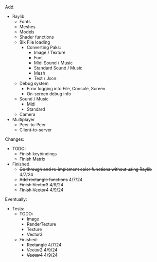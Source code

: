 Add:
- Raylib
	- Fonts
	- Meshes
	- Models
	- Shader functions
	- Blk File loading
		- Converting Paks:
			- Image / Texture
			- Font
			- Midi Sound / Music
			- Standard Sound / Music
			- Mesh
			- Text / Json
	- Debug system
		- Error logging into File, Console, Screen
		- On-screen debug info
	- Sound / Music
		- Midi
		- Standard
	- Camera
- Multiplayer
	- Peer-to-Peer
	- Client-to-server

Changes:
- TODO:
	- Finish keybindings
	- Finish Matrix
- Finished:
	- ~~Go through and re-implement color functions without using Raylib~~ 4/7/24
	- ~~Add rectangle functions~~ 4/7/24
	- ~~Finish Vector3~~ 4/9/24
	- ~~Finish Vector4~~ 4/9/24

Eventually:
- Tests:
	- TODO: 
		- Image
		- RenderTexture
		- Texture
		- Vector3
	- Finished:
		- ~~Rectangle~~ 4/7/24
		- ~~Vector2~~ 4/9/24
		- ~~Vector4~~ 4/9/24
